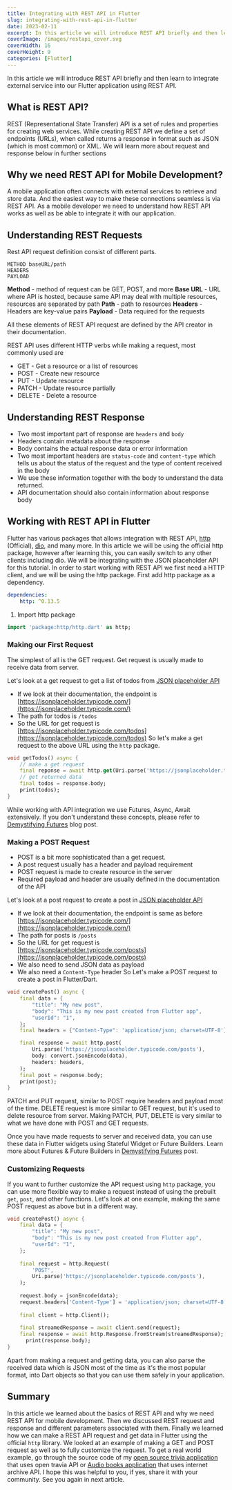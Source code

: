 ```yaml
---
title: Integrating with REST API in Flutter
slug: integrating-with-rest-api-in-flutter
date: 2023-02-11
excerpt: In this article we will introduce REST API briefly and then learn to integrate external service into our Flutter application using REST API. We will be using the official http package however after learning the fundamentals you will be able to use any other library to make a http request in Flutter.
coverImage: /images/restapi_cover.svg
coverWidth: 16
coverHeight: 9
categories: [Flutter]
---
```


In this article we will introduce REST API briefly and then learn to integrate external service into our Flutter application using REST API.

## What is REST API?

REST (Representational State Transfer) API is a set of rules and properties for creating web services. While creating REST API we define a set of endpoints (URLs), when called returns a response in format such as JSON (which is most common) or XML. We will learn more about request and response below in further sections

## Why we need REST API for Mobile Development?

A mobile application often connects with external services to retrieve and store data. And the easiest way to make these connections seamless is via REST API. As a mobile developer we need to understand how REST API works as well as be able to integrate it with our application.

## Understanding REST Requests

Rest API request definition consist of different parts.

```
METHOD baseURL/path
HEADERS
PAYLOAD
```

**Method** - method of request can be GET, POST, and more
**Base URL** - URL where API is hosted, because same API may deal with multiple resources, resources are separated by path
**Path** - path to resources
**Headers** - Headers are key-value pairs
**Payload** - Data required for the requests

All these elements of REST API request are defined by the API creator in their documentation.

REST API uses different HTTP verbs while making a request, most commonly used are
* GET - Get a resource or a list of resources
* POST - Create new resource
* PUT - Update resource
* PATCH - Update resource partially
* DELETE - Delete a resource

## Understanding REST Response

* Two most important part of response are `headers` and `body`
* Headers contain metadata about the response
* Body contains the actual response data or error information
* Two most important headers are `status-code` and `content-type` which tells us about the status of the request and the type of content received in the body
* We use these information together with the body to understand the data returned.
* API documentation should also contain information about response body

## Working with REST API in Flutter

Flutter has various packages that allows integration with REST API, [http](https://pub.dev/packages/http) (Official), [dio](https://pub.dev/packages/dio), and many more. In this article we will be using the official http package, however after learning this, you can easily switch to any other clients including dio. We will be integrating with the JSON placeholder API for this tutorial. In order to start working with REST API we first need a HTTP client, and we will be using the http package. First add http package as a dependency.

```yaml
dependencies:
	http: ^0.13.5
```

1. Import http package
```dart
import 'package:http/http.dart' as http;	
```

### Making our First Request

The simplest of all is the GET request. Get request is usually made to receive data from server.

Let's look at a get request to get a list of todos from [JSON placeholder API](https://jsonplaceholder.typicode.com/guide/)
* If we look at their documentation, the endpoint is [https://jsonplaceholder.typicode.com/](https://jsonplaceholder.typicode.com/)
* The path for todos is `/todos`
* So the URL for get request is [https://jsonplaceholder.typicode.com/todos](https://jsonplaceholder.typicode.com/todos) 
So let's make a get request to the above URL using the `http` package.

```dart
void getTodos() async {
	// make a get request
	final reponse = await http.get(Uri.parse('https://jsonplaceholder.typicode.com/todos'));
	// get returned data
	final todos = response.body;
	print(todos);
}
```

While working with API integration we use Futures, Async, Await extensively. If you don't understand these concepts, please refer to [Demystifying Futures](https://dlohani.com.np/blog/demystifying-futures) blog post.

### Making a POST Request

* POST is a bit more sophisticated than a get request.
* A post request usually has a header and payload requirement
* POST request is made to create resource in the server
* Required payload and header are usually defined in the documentation of the API

Let's look at a post request to create a post in [JSON placeholder API](https://jsonplaceholder.typicode.com/guide/)
* If we look at their documentation, the endpoint is same as before [https://jsonplaceholder.typicode.com/](https://jsonplaceholder.typicode.com/)
* The path for posts is `/posts`
* So the URL for get request is [https://jsonplaceholder.typicode.com/posts](https://jsonplaceholder.typicode.com/posts)
* We also need to send JSON data as payload
* We also need a `Content-Type` header
So Let's make a POST request to create a post in Flutter/Dart.
```dart
void createPost() async {
	final data = {
		"title": "My new post",
		"body": "This is my new post created from Flutter app",
		"userId": "1",
	};
	final headers = {"Content-Type": 'application/json; charset=UTF-8'};

	final response = await http.post(
		Uri.parse('https://jsonplaceholder.typicode.com/posts'),
		body: convert.jsonEncode(data),
		headers: headers,
	);
	final post = response.body;
	print(post);
}
```

PATCH and PUT request, similar to POST require headers and payload most of the time. DELETE request is more similar to GET request, but it's used to delete resource from server. Making PATCH, PUT, DELETE is very similar to what we have done with POST and GET requests.

Once you have made requests to server and received data, you can use these data in Flutter widgets using Stateful Widget or Future Builders. Learn more about Futures & Future Builders in [Demystifying Futures](https://dlohani.com.np/blog/demystifying-futures) post.

### Customizing Requests

If you want to further customize the API request using `http` package, you can use more flexible way to make a request instead of using the prebuilt `get`, `post`, and other functions. Let's look at one example, making the same POST request as above but in a different way.

```dart
void createPost() async {
	final data = {
	    "title": "My new post",
	    "body": "This is my new post created from Flutter app",
	    "userId": "1",
	};
	
	final request = http.Request(
	    'POST',
	    Uri.parse('https://jsonplaceholder.typicode.com/posts'),
	);
	
	request.body = jsonEncode(data);
	request.headers['Content-Type'] = 'application/json; charset=UTF-8';
	
	final client = http.Client();
	
	final streamedResponse = await client.send(request);
	final response = await http.Response.fromStream(streamedResponse);
	  print(response.body);
}
```

Apart from making a request and getting data, you can also parse the received data which is JSON most of the time as it's the most popular format, into Dart objects so that you can use them safely in your application.

## Summary

In this article we learned about the basics of REST API and why we need REST API for mobile development. Then we discussed REST request and response and different parameters associated with them. Finally we learned how we can make a REST API request and get data in Flutter using the official `http` library. We looked at an example of making a GET and POST request as well as to fully customize the request. To get a real world example, go through the source code of my [open source trivia application](https://github.com/lohanidamodar/flutter_opentrivia) that uses open travia API or [Audio books application](https://github.com/lohanidamodar/flutter_audiobooks_app/blob/master/lib/resources/archive_api_provider.dart) that uses internet archive API. I hope this was helpful to you, if yes, share it with your community. See you again in next article.